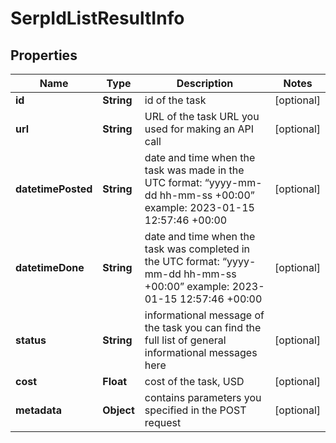 

# SerpIdListResultInfo


## Properties

| Name | Type | Description | Notes |
|------------ | ------------- | ------------- | -------------|
|**id** | **String** | id of the task |  [optional] |
|**url** | **String** | URL of the task URL you used for making an API call |  [optional] |
|**datetimePosted** | **String** | date and time when the task was made in the UTC format: “yyyy-mm-dd hh-mm-ss +00:00” example: 2023-01-15 12:57:46 +00:00 |  [optional] |
|**datetimeDone** | **String** | date and time when the task was completed in the UTC format: “yyyy-mm-dd hh-mm-ss +00:00” example: 2023-01-15 12:57:46 +00:00 |  [optional] |
|**status** | **String** | informational message of the task you can find the full list of general informational messages here |  [optional] |
|**cost** | **Float** | cost of the task, USD |  [optional] |
|**metadata** | **Object** | contains parameters you specified in the POST request |  [optional] |



